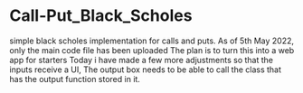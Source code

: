 # Call-Put_Black_Scholes
simple black scholes implementation for calls and puts.
As of 5th May 2022, only the main code file has been uploaded
The plan is to turn this into a web app for starters
Today i have made a few more adjustments so that the inputs receive a UI,
The output box needs to be able to call the class that has the output function stored in it.
